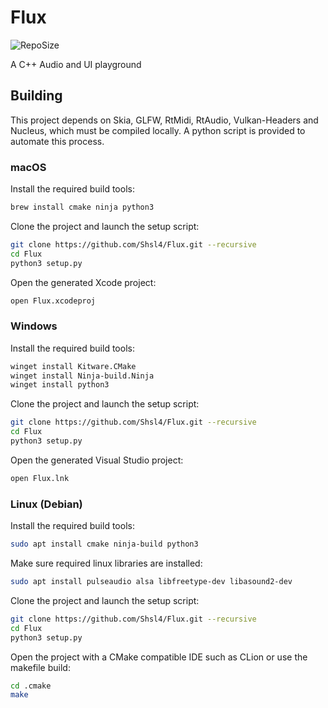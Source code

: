 # Flux
 ![RepoSize](https://img.shields.io/github/repo-size/Shsl4/Flux)

A C++ Audio and UI playground
## Building
This project depends on Skia, GLFW, RtMidi, RtAudio, Vulkan-Headers and Nucleus, which must be compiled locally. A python script is provided to automate this process.
### macOS
Install the required build tools:
```sh
brew install cmake ninja python3
```
Clone the project and launch the setup script:
```sh
git clone https://github.com/Shsl4/Flux.git --recursive
cd Flux
python3 setup.py
```
Open the generated Xcode project:
```sh
open Flux.xcodeproj
```
### Windows
Install the required build tools:
```sh
winget install Kitware.CMake 
winget install Ninja-build.Ninja 
winget install python3
```
Clone the project and launch the setup script:
```sh
git clone https://github.com/Shsl4/Flux.git --recursive
cd Flux
python3 setup.py
```
Open the generated Visual Studio project:
```sh
open Flux.lnk
```
### Linux (Debian)
Install the required build tools:
```sh
sudo apt install cmake ninja-build python3
```
Make sure required linux libraries are installed:
```sh
sudo apt install pulseaudio alsa libfreetype-dev libasound2-dev
```
Clone the project and launch the setup script:
```sh
git clone https://github.com/Shsl4/Flux.git --recursive
cd Flux
python3 setup.py
```
Open the project with a CMake compatible IDE such as CLion or use the makefile build:
```sh
cd .cmake
make
```
